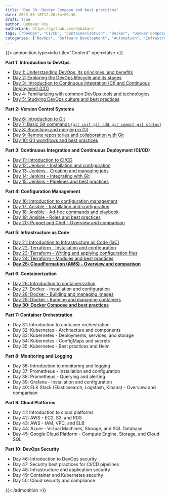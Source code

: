 ```yaml
---
title: "Day 30: Docker Compose and best practices"
date: 2023-05-18T12:20:54+05:30
draft: true
author: Debakar Roy
authorLink: https://github.com/debakarr
tags: ["DevOps", "CI/CD", "Containerization", "Docker", "Docker Compose", "Best Practices"]
categories: ["DevOps", "Software Development", "Automation", "Infrastructure", "Containerization", "Docker", "Docker Compose", "Best Practices"]
---
```


{{< admonition type=info title="Content" open=false >}}

**Part 1: Introduction to DevOps**

*   [Day 1: Understanding DevOps, its principles, and benefits](day1-devops)
*   [Day 2: Exploring the DevOps lifecycle and its stages](/posts/devops/day2-devops)
*   [Day 3: Introduction to Continuous Integration (CI) and Continuous Deployment (CD)](/posts/devops/day3-devops)
*   [Day 4: Familiarizing with common DevOps tools and technologies](/posts/devops/day4-devops)
*   [Day 5: Studying DevOps culture and best practices](/posts/devops/day5-devops)

**Part 2: Version Control Systems**

*   [Day 6: Introduction to Git](/posts/devops/day6-devops)
*   [Day 7: Basic Git commands (`git init`, `git add`, `git commit`, `git status`)](/posts/devops/day7-devops)
*   [Day 8: Branching and merging in Git](/posts/devops/day8-devops)
*   [Day 9: Remote repositories and collaboration with Git](/posts/devops/day9-devops)
*   [Day 10: Git workflows and best practices](/posts/devops/day10-devops)

**Part 3: Continuous Integration and Continuous Deployment (CI/CD)**

*   [Day 11: Introduction to CI/CD](/posts/devops/day11-devops)
*   [Day 12: Jenkins - Installation and configuration](/posts/devops/day12-devops)
*   [Day 13: Jenkins - Creating and managing jobs](/posts/devops/day13-devops)
*   [Day 14: Jenkins - Integrating with Git](/posts/devops/day14-devops)
*   [Day 15: Jenkins - Pipelines and best practices](/posts/devops/day15-devops)

**Part 4: Configuration Management**

*   [Day 16: Introduction to configuration management](/posts/devops/day16-devops)
*   [Day 17: Ansible - Installation and configuration](/posts/devops/day17-devops)
*   [Day 18: Ansible - Ad-hoc commands and playbook](/posts/devops/day18-devops)
*   [Day 19: Ansible - Roles and best practices](/posts/devops/day19-devops)
*   [Day 20: Puppet and Chef - Overview and comparison](/posts/devops/day20-devops)

**Part 5: Infrastructure as Code**

*   [Day 21: Introduction to Infrastructure as Code (IaC)](/posts/devops/day21-devops)
*   [Day 22: Terraform - Installation and configuration](/posts/devops/day22-devops)
*   [Day 23: Terraform - Writing and applying configuration files](/posts/devops/day23-devops)
*   [Day 24: Terraform - Modules and best practices](/posts/devops/day24-devops)
*   **[Day 25: CloudFormation (AWS) - Overview and comparison](/posts/devops/day25-devops)**

**Part 6: Containerization**

*   [Day 26: Introduction to containerization](/posts/devops/day26-devops)
*   [Day 27: Docker - Installation and configuration](/posts/devops/day27-devops)
*   [Day 28: Docker - Building and managing images](/posts/devops/day28-devops)
*   [Day 29: Docker - Running and managing containers](/posts/devops/day29-devops)
*   **[Day 30: Docker Compose and best practices](/posts/devops/day30-devops)**

**Part 7: Container Orchestration**

*   Day 31: Introduction to container orchestration
*   Day 32: Kubernetes - Architecture and components
*   Day 33: Kubernetes - Deployments, services, and storage
*   Day 34: Kubernetes - ConfigMaps and secrets
*   Day 35: Kubernetes - Best practices and Helm

**Part 8: Monitoring and Logging**

*   Day 36: Introduction to monitoring and logging
*   Day 37: Prometheus - Installation and configuration
*   Day 38: Prometheus - Querying and alerting
*   Day 39: Grafana - Installation and configuration
*   Day 40: ELK Stack (Elasticsearch, Logstash, Kibana) - Overview and comparison

**Part 9: Cloud Platforms**

*   Day 41: Introduction to cloud platforms
*   Day 42: AWS - EC2, S3, and RDS
*   Day 43: AWS - IAM, VPC, and ELB
*   Day 44: Azure - Virtual Machines, Storage, and SQL Database
*   Day 45: Google Cloud Platform - Compute Engine, Storage, and Cloud SQL

**Part 10: DevOps Security**

*   Day 46: Introduction to DevOps security
*   Day 47: Security best practices for CI/CD pipelines
*   Day 48: Infrastructure and application security
*   Day 49: Container and Kubernetes security
*   Day 50: Cloud security and compliance

{{< /admonition >}}
